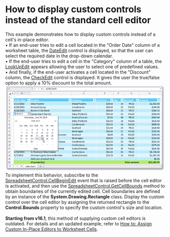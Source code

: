 # How to display custom controls instead of the standard cell editor


This example demonstrates how to display custom controls instead of a cell's in-place editor.<br>• If an end-user tries to edit a cell located in the "Order Date" column of a worksheet table, the <a href="https://documentation.devexpress.com/#windowsforms/clsDevExpressXtraEditorsDateEdittopic">DateEdit</a> control is displayed, so that the user can select the required date in the drop-down calendar. <br>• If the end-user tries to edit a cell in the "Category" column of a table, the <a href="https://documentation.devexpress.com/#windowsforms/clsDevExpressXtraEditorsLookUpEdittopic">LookUpEdit</a> appears allowing the user to select one of predefined values.<br>• And finally, if the end-user activates a cell located in the "Discount" column, the <a href="https://documentation.devexpress.com/#windowsforms/clsDevExpressXtraEditorsCheckEdittopic">CheckEdit</a> control is displayed. It gives the user the true/false option to apply a 10% discount to the total amount.<br><img src="https://raw.githubusercontent.com/DevExpress-Examples/how-to-display-custom-controls-instead-of-the-standard-cell-editor-t259398/15.1.4+/media/56508594-1a64-11e5-80bf-00155d62480c.png"><br>To implement this behavior, subscribe to the <a href="https://documentation.devexpress.com/#WindowsForms/DevExpressXtraSpreadsheetSpreadsheetControl_CellBeginEdittopic">SpreadsheetControl.CellBeginEdit</a> event that is raised before the cell editor is activated, and then use the <a href="https://documentation.devexpress.com/#WindowsForms/DevExpressXtraSpreadsheetSpreadsheetControl_GetCellBoundstopic">SpreadsheetControl.GetCellBounds</a> method to obtain boundaries of the currently edited cell. Cell boundaries are defined by an instance of the <strong>System.Drawing.Rectangle</strong> class. Display the custom control over the cell editor by assigning the returned rectangle to the <strong>Control.Bounds</strong> property to specify the custom control's size and location.<br><br><strong>Starting from v16.1</strong>, this method of supplying custom cell editors is outdated. For details and an updated example, refer to <a href="https://www.devexpress.com/Support/Center/Example/Details/T385401">How to: Assign Custom In-Place Editors to Worksheet Cells</a>.

<br/>


